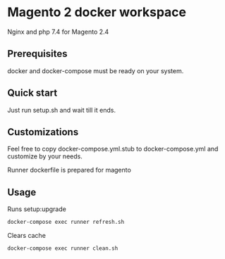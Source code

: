 # Magento 2 docker workspace

Nginx and php 7.4 for Magento 2.4

## Prerequisites

docker and docker-compose must be ready on your system.

## Quick start

Just run setup.sh and wait till it ends.

## Customizations

Feel free to copy docker-compose.yml.stub to docker-compose.yml and customize by your needs.

Runner dockerfile is prepared for magento

## Usage

Runs setup:upgrade 
```bash
docker-compose exec runner refresh.sh
```

Clears cache
```bash
docker-compose exec runner clean.sh
```
